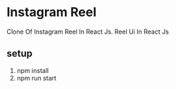 # Instagram Reel

Clone Of Instagram Reel In React Js. Reel Ui In React Js


## setup

1) npm install
2) npm run start

